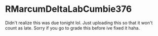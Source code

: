 # RMarcumDeltaLabCumbie376
Didn't realize this was due tonight lol.
Just uploading this so that it won't count as late.
Sorry if you go to grade this before ive fixed it haha.
